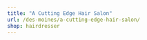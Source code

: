 ```yaml
---
title: "A Cutting Edge Hair Salon"
url: /des-moines/a-cutting-edge-hair-salon/
shop: hairdresser
---
```

